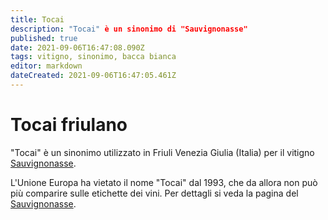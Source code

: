 ```yaml
---
title: Tocai
description: "Tocai" è un sinonimo di "Sauvignonasse"
published: true
date: 2021-09-06T16:47:08.090Z
tags: vitigno, sinonimo, bacca bianca
editor: markdown
dateCreated: 2021-09-06T16:47:05.461Z
---
```


# Tocai friulano

"Tocai" è un sinonimo utilizzato in Friuli Venezia Giulia (Italia) per il vitigno [Sauvignonasse](/vitigni/Francia/bacca-bianca/sauvignonasse).

L'Unione Europa ha vietato il nome "Tocai" dal 1993, che da allora non può più comparire sulle etichette dei vini. Per dettagli si veda la pagina del [Sauvignonasse](/vitigni/Francia/bacca-bianca/sauvignonasse).